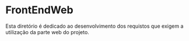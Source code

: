 # FrontEndWeb

Esta diretório é dedicado ao desenvolvimento dos requistos que exigem a utilização da parte web do projeto.